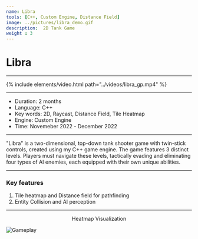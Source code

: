 ```yaml
---
name: Libra
tools: [C++, Custom Engine, Distance Field]
image: ../pictures/libra_demo.gif
description:  2D Tank Game
weight : 3
---
```


# Libra

***

{% include elements/video.html path="../videos/libra_gp.mp4" %}

***

- Duration:             2 months
- Language:             C++
- Key words:            2D, Raycast, Distance Field, Tile Heatmap
- Engine:               Custom Engine
- Time:                 Novemeber 2022 - December 2022

***

"Libra" is a two-dimensional, top-down tank shooter game with twin-stick controls, created using my C++ game engine. The game features 3 distinct levels. Players must navigate these levels, tactically evading and eliminating four types of AI enemies, each equipped with their own unique abilities.

***

### Key features

1. Tile heatmap and Distance field for pathfinding
2. Entity Collision and AI perception

***

<div style="text-align: center;">
    Heatmap Visualization
</div>

![Gameplay](../pictures/libra_heatmap.gif)
